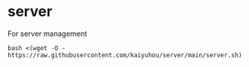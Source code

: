 # server
For server management
```shell script
bash <(wget -O - https://raw.githubusercontent.com/kaiyuhou/server/main/server.sh)
```
